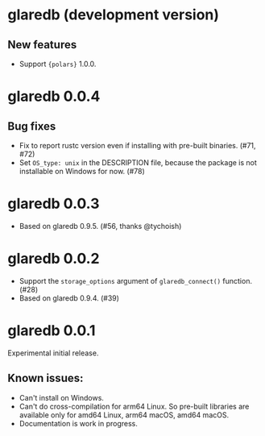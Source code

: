# glaredb (development version)

## New features

- Support `{polars}` 1.0.0.

# glaredb 0.0.4

## Bug fixes

- Fix to report rustc version even if installing with pre-built binaries. (#71, #72)
- Set `OS_type: unix` in the DESCRIPTION file, because the package is not installable on Windows for now. (#78)

# glaredb 0.0.3

- Based on glaredb 0.9.5. (#56, thanks @tychoish)

# glaredb 0.0.2

- Support the `storage_options` argument of `glaredb_connect()` function. (#28)
- Based on glaredb 0.9.4. (#39)

# glaredb 0.0.1

Experimental initial release.

## Known issues:

- Can't install on Windows.
- Can't do cross-compilation for arm64 Linux.
  So pre-built libraries are available only for amd64 Linux, arm64 macOS, amd64 macOS.
- Documentation is work in progress.
